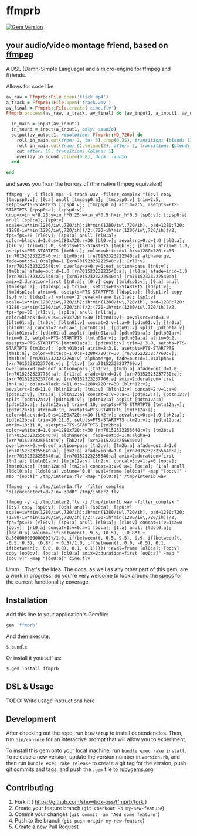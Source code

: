 # ffmprb
[![Gem Version](https://badge.fury.io/rb/ffmprb.svg)](http://badge.fury.io/rb/ffmprb)
## your audio/video montage friend, based on [ffmpeg](https://ffmpeg.org)

A DSL (Damn-Simple Language) and a micro-engine for ffmpeg and ffriends.

Allows for code like
```ruby
av_raw = Ffmprb::File.open('flick.mp4')
a_track = Ffmprb::File.open('track.wav')
av_final = Ffmprb::File.create('cine.flv')
Ffmprb.process(av_raw, a_track, av_final) do |av_input1, a_input1, av_output1|

  in_main = input(av_input1)
  in_sound = input(a_input1, only: :audio)
  output(av_output1, resolution: Ffmprb::HD_720p) do
    roll in_main.cut(from: 2, to: 5).crop(0.25), transition: {blend: 1}
    roll in_main.cut(from: 6).volume(2), after: 2, transition: {blend: 1}
    cut after: 10, transition: {blend: 1}
    overlay in_sound.volume(0.8), duck: :audio
  end

end
```
and saves you from the horrors of (the native ffmpeg equivalent)
```
ffmpeg -y -i flick.mp4 -i track.wav -filter_complex "[0:v] copy [tmcpsp0:v]; [0:a] anull [tmcpsp0:a]; [tmcpsp0:v] trim=2:5, setpts=PTS-STARTPTS [cpsp0:v]; [tmcpsp0:a] atrim=2:5, asetpts=PTS-STARTPTS [cpsp0:a]; [cpsp0:v] crop=x=in_w*0.25:y=in_h*0.25:w=in_w*0.5:h=in_h*0.5 [sp0:v]; [cpsp0:a] anull [sp0:a]; [sp0:v] scale=iw*min(1280/iw\,720/ih):ih*min(1280/iw\,720/ih), pad=1280:720:(1280-iw*min(1280/iw\,720/ih))/2:(720-ih*min(1280/iw\,720/ih))/2, fps=fps=30 [rl0:v]; [sp0:a] anull [rl0:a]; color=black:d=1.0:s=1280x720:r=30 [bl0:v]; aevalsrc=0:d=1.0 [bl0:a]; [bl0:v] trim=0:1.0, setpts=PTS-STARTPTS [tm0b:v]; [bl0:a] atrim=0:1.0, asetpts=PTS-STARTPTS [tm0b:a]; color=white:d=1.0:s=1280x720:r=30 [rn70152323222540:v]; [tm0b:v] [rn70152323222540:v] alphamerge, fade=out:d=1.0:alpha=1 [xrn70152323222540:v]; [rl0:v] [xrn70152323222540:v] overlay=x=0:y=0:eof_action=pass [tn0:v]; [tm0b:a] afade=out:d=1.0 [rn70152323222540:a]; [rl0:a] afade=in:d=1.0 [xrn70152323222540:a]; [xrn70152323222540:a] [rn70152323222540:a] amix=2:duration=first [tn0:a]; [0:v] copy [tmldsp1:v]; [0:a] anull [tmldsp1:a]; [tmldsp1:v] trim=6, setpts=PTS-STARTPTS [ldsp1:v]; [tmldsp1:a] atrim=6, asetpts=PTS-STARTPTS [ldsp1:a]; [ldsp1:v] copy [sp1:v]; [ldsp1:a] volume='2':eval=frame [sp1:a]; [sp1:v] scale=iw*min(1280/iw\,720/ih):ih*min(1280/iw\,720/ih), pad=1280:720:(1280-iw*min(1280/iw\,720/ih))/2:(720-ih*min(1280/iw\,720/ih))/2, fps=fps=30 [rl1:v]; [sp1:a] anull [rl1:a]; color=black:d=3.0:s=1280x720:r=30 [bltn01:v]; aevalsrc=0:d=3.0 [bltn01:a]; [tn0:v] [bltn01:v] concat=2:v=1:a=0 [pdtn01:v]; [tn0:a] [bltn01:a] concat=2:v=0:a=1 [pdtn01:a]; [pdtn01:v] split [pdtn01a:v] [pdtn01b:v]; [pdtn01:a] asplit [pdtn01a:a] [pdtn01b:a]; [pdtn01a:v] trim=0:2, setpts=PTS-STARTPTS [tmtn01a:v]; [pdtn01a:a] atrim=0:2, asetpts=PTS-STARTPTS [tmtn01a:a]; [pdtn01b:v] trim=2:3.0, setpts=PTS-STARTPTS [tm1b:v]; [pdtn01b:a] atrim=2:3.0, asetpts=PTS-STARTPTS [tm1b:a]; color=white:d=1.0:s=1280x720:r=30 [rn70152323237760:v]; [tm1b:v] [rn70152323237760:v] alphamerge, fade=out:d=1.0:alpha=1 [xrn70152323237760:v]; [rl1:v] [xrn70152323237760:v] overlay=x=0:y=0:eof_action=pass [tn1:v]; [tm1b:a] afade=out:d=1.0 [rn70152323237760:a]; [rl1:a] afade=in:d=1.0 [xrn70152323237760:a]; [xrn70152323237760:a] [rn70152323237760:a] amix=2:duration=first [tn1:a]; color=black:d=11.0:s=1280x720:r=30 [bltn12:v]; aevalsrc=0:d=11.0 [bltn12:a]; [tn1:v] [bltn12:v] concat=2:v=1:a=0 [pdtn12:v]; [tn1:a] [bltn12:a] concat=2:v=0:a=1 [pdtn12:a]; [pdtn12:v] split [pdtn12a:v] [pdtn12b:v]; [pdtn12:a] asplit [pdtn12a:a] [pdtn12b:a]; [pdtn12a:v] trim=0:10, setpts=PTS-STARTPTS [tmtn12a:v]; [pdtn12a:a] atrim=0:10, asetpts=PTS-STARTPTS [tmtn12a:a]; color=black:d=1.0:s=1280x720:r=30 [bk2:v]; aevalsrc=0:d=1.0 [bk2:a]; [pdtn12b:v] trim=10:11.0, setpts=PTS-STARTPTS [tm2b:v]; [pdtn12b:a] atrim=10:11.0, asetpts=PTS-STARTPTS [tm2b:a]; color=white:d=1.0:s=1280x720:r=30 [rn70152323255640:v]; [tm2b:v] [rn70152323255640:v] alphamerge, fade=out:d=1.0:alpha=1 [xrn70152323255640:v]; [bk2:v] [xrn70152323255640:v] overlay=x=0:y=0:eof_action=pass [tn2:v]; [tm2b:a] afade=out:d=1.0 [rn70152323255640:a]; [bk2:a] afade=in:d=1.0 [xrn70152323255640:a]; [xrn70152323255640:a] [rn70152323255640:a] amix=2:duration=first [tn2:a]; [tmtn01a:v] [tmtn12a:v] [tn2:v] concat=3:v=1:a=0 [oo:v]; [tmtn01a:a] [tmtn12a:a] [tn2:a] concat=3:v=0:a=1 [oo:a]; [1:a] anull [ldol0:a]; [ldol0:a] volume='0.8':eval=frame [ol0:a]" -map "[oo:v]" -map "[oo:a]" /tmp/inter1a.flv -map "[ol0:a]" /tmp/inter1b.wav
```
```
ffmpeg -y -i /tmp/inter1a.flv -filter_complex "silencedetect=d=2:n=-30dB" /tmp/inter2.flv
```
```
ffmpeg -y -i /tmp/inter2.flv -i /tmp/inter1b.wav -filter_complex "[0:v] copy [sp0:v]; [0:a] anull [sp0:a]; [sp0:v] scale=iw*min(1280/iw\,720/ih):ih*min(1280/iw\,720/ih), pad=1280:720:(1280-iw*min(1280/iw\,720/ih))/2:(720-ih*min(1280/iw\,720/ih))/2, fps=fps=30 [rl0:v]; [sp0:a] anull [rl0:a]; [rl0:v] concat=1:v=1:a=0 [oo:v]; [rl0:a] concat=1:v=0:a=1 [oo:a]; [1:a] anull [ldol0:a]; [ldol0:a] volume='if(between(t, 9.5, 10.5), (-0.8*t + 8.500000000000002)/1.0, if(between(t, 0.5, 9.5), 0.9, if(between(t, -0.5, 0.5), (0.8*t + 0.5)/1.0, if(between(t, 0.0, -0.5), 0.1, if(between(t, 0.0, 0.0), 0.1, 0.1)))))':eval=frame [ol0:a]; [oo:v] copy [oo0:v]; [oo:a] [ol0:a] amix=2:duration=first [oo0:a]" -map "[oo0:v]" -map "[oo0:a]" cine.flv
```
Umm... That's the idea.
The docs, as well as any other part of this gem, are a work in progress.
So you're very welcome to look around the [specs](https://github.com/showbox-oss/ffmprb/tree/master/spec) for the current functionality coverage.

## Installation

Add this line to your application's Gemfile:

```ruby
gem 'ffmprb'
```

And then execute:

    $ bundle

Or install it yourself as:

    $ gem install ffmprb

## DSL & Usage

TODO: Write usage instructions here


## Development

After checking out the repo, run `bin/setup` to install dependencies. Then, run `bin/console` for an interactive prompt that will allow you to experiment.

To install this gem onto your local machine, run `bundle exec rake install`. To release a new version, update the version number in `version.rb`, and then run `bundle exec rake release` to create a git tag for the version, push git commits and tags, and push the `.gem` file to [rubygems.org](https://rubygems.org).

## Contributing

1. Fork it ( https://github.com/showbox-oss/ffmprb/fork )
2. Create your feature branch (`git checkout -b my-new-feature`)
3. Commit your changes (`git commit -am 'Add some feature'`)
4. Push to the branch (`git push origin my-new-feature`)
5. Create a new Pull Request
